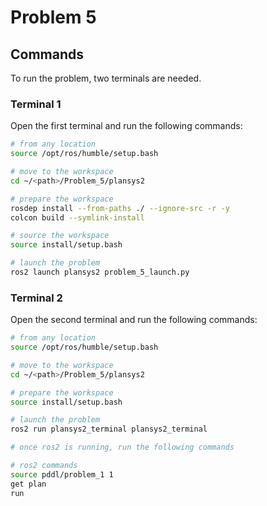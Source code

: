 # Problem 5

## Commands
To run the problem, two terminals are needed.

### Terminal 1
Open the first terminal and run the following commands:

```bash
# from any location
source /opt/ros/humble/setup.bash

# move to the workspace
cd ~/<path>/Problem_5/plansys2

# prepare the workspace
rosdep install --from-paths ./ --ignore-src -r -y
colcon build --symlink-install

# source the workspace
source install/setup.bash

# launch the problem
ros2 launch plansys2 problem_5_launch.py
```

### Terminal 2
Open the second terminal and run the following commands:

```bash
# from any location
source /opt/ros/humble/setup.bash

# move to the workspace
cd ~/<path>/Problem_5/plansys2

# prepare the workspace
source install/setup.bash

# launch the problem
ros2 run plansys2_terminal plansys2_terminal

# once ros2 is running, run the following commands

# ros2 commands
source pddl/problem_1 1
get plan
run
```
